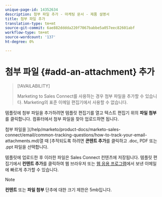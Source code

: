 ```yaml
---
unique-page-id: 14352634
description: 첨부 파일 추가 - 마케팅 문서 - 제품 설명서
title: 첨부 파일 추가
translation-type: tm+mt
source-git-commit: 6ae882dddda220f7067babbe5a057eec82601abf
workflow-type: tm+mt
source-wordcount: '137'
ht-degree: 0%

---
```



# 첨부 파일 {#add-an-attachment} 추가

>[!AVAILABILITY]
>
>Marketing to Sales Connect를 사용하는 경우 첨부 파일을 추가할 수 있습니다. Marketing의 표준 이메일 편집기에서 사용할 수 없습니다.

템플릿에 첨부 파일을 추가하려면 템플릿 편집기를 열고 텍스트 편집기 위의 **파일 첨부**&#x200B;를 클릭합니다. 컴퓨터에서 첨부 파일을 찾아 업로드하면 됩니다.

첨부 파일을 ](/help/marketo/product-docs/marketo-sales-connect/email/common-tracking-questions/how-to-track-your-email-attachments.md)열 때 [추적되도록 하려면 **콘텐트 추가**&#x200B;를 클릭하고 .doc, PDF 또는 .ppt 파일을 선택합니다.

템플릿에 업로드한 후 이러한 파일은 Sales Connect 컨텐츠에 저장됩니다. 템플릿 편집기에서 **컨텐트 추가**&#x200B;를 클릭하여 웹 브라우저 또는 [웹 응용 프로그램](https://toutapp.com/login)에서 보낸 이메일에 빠르게 추가할 수 있습니다.

>[!NOTE]
>
>**컨텐트** 또는 **파일 첨부** 단추에 대한 크기 제한은 5mb입니다.
